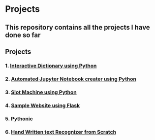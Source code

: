 # Projects

## This repository contains all the projects I have done so far

## Projects

### 1. [Interactive Dictionary using Python](https://github.com/kannanjayachandran/Python/tree/main/3.%20PROJECTS/Interactive%20Dictionary)

### 2. [Automated Jupyter Notebook creater using Python](https://github.com/kannanjayachandran/Python/tree/main/3.%20PROJECTS/Jupyter%20Notebook%20creator)

### 3. [Slot Machine using Python](https://github.com/kannanjayachandran/Python/tree/main/3.%20PROJECTS/Slot%20Machine)

### 4. [Sample Website using Flask](https://github.com/kannanjayachandran/Python/tree/main/3.%20PROJECTS/Website%20Using%20Flask)

### 5. [Pythonic](https://github.com/kannanjayachandran/Python/tree/main/3.%20PROJECTS/Pythonic)

### 6. [Hand Written text Recognizer from Scratch](https://github.com/kannanjayachandran/ML-Models/tree/main/Handwriting%20Recognizer)
